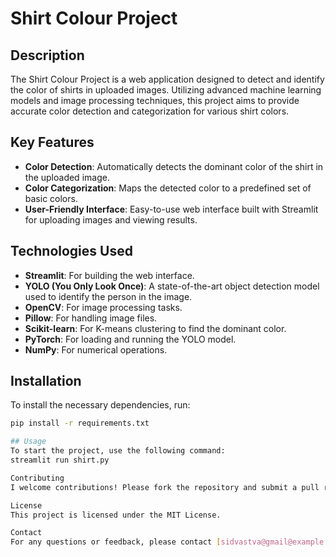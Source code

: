 # Shirt Colour Project

## Description
The Shirt Colour Project is a web application designed to detect and identify the color of shirts in uploaded images. Utilizing advanced machine learning models and image processing techniques, this project aims to provide accurate color detection and categorization for various shirt colors.

## Key Features
- **Color Detection**: Automatically detects the dominant color of the shirt in the uploaded image.
- **Color Categorization**: Maps the detected color to a predefined set of basic colors.
- **User-Friendly Interface**: Easy-to-use web interface built with Streamlit for uploading images and viewing results.

## Technologies Used
- **Streamlit**: For building the web interface.
- **YOLO (You Only Look Once)**: A state-of-the-art object detection model used to identify the person in the image.
- **OpenCV**: For image processing tasks.
- **Pillow**: For handling image files.
- **Scikit-learn**: For K-means clustering to find the dominant color.
- **PyTorch**: For loading and running the YOLO model.
- **NumPy**: For numerical operations.

## Installation
To install the necessary dependencies, run:
```bash
pip install -r requirements.txt

## Usage
To start the project, use the following command:
streamlit run shirt.py

Contributing
I welcome contributions! Please fork the repository and submit a pull request.

License
This project is licensed under the MIT License.

Contact
For any questions or feedback, please contact [sidvastva@gmail@example.com].

